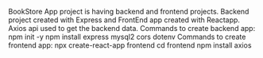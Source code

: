 BookStore App project is having backend and frontend projects. Backend project created with Express and FrontEnd app created with Reactapp. Axios api used to get the backend data.
Commands to create backend app: npm init -y
npm install express mysql2 cors dotenv
Commands to create frontend app: npx create-react-app frontend
cd frontend
npm install axios
